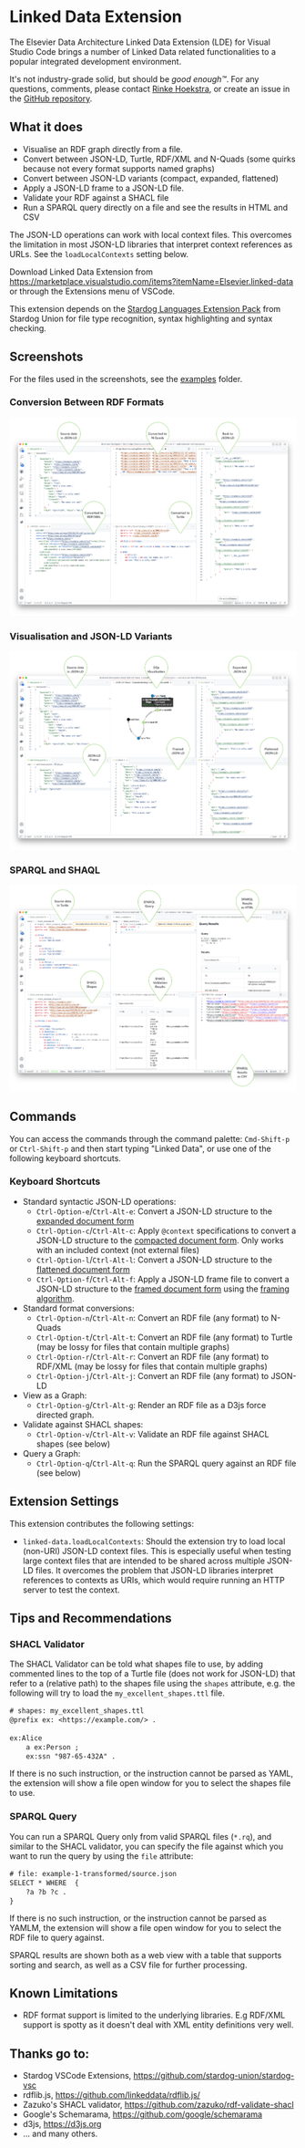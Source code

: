 # Linked Data Extension

The Elsevier Data Architecture Linked Data Extension (LDE) for Visual Studio Code brings a number of Linked Data related functionalities to a popular integrated development environment.

It's not industry-grade solid, but should be *good enough™*. For any questions, comments, please contact [Rinke Hoekstra](mailto:r.hoekstra@elsevier.com), or create an issue in the [GitHub repository](https://github.com/elsevierlabs-os/linked-data).

## What it does

* Visualise an RDF graph directly from a file.
* Convert between JSON-LD, Turtle, RDF/XML and N-Quads (some quirks because not every format supports named graphs)
* Convert between JSON-LD variants (compact, expanded, flattened)
* Apply a JSON-LD frame to a JSON-LD file.
* Validate your RDF against a SHACL file
* Run a SPARQL query directly on a file and see the results in HTML and CSV

The JSON-LD operations can work with local context files. This overcomes the limitation in most JSON-LD libraries that interpret context references as URLs. See the `loadLocalContexts` setting below.
 
Download Linked Data Extension from <https://marketplace.visualstudio.com/items?itemName=Elsevier.linked-data> or through the Extensions menu of VSCode.

This extension depends on the [Stardog Languages Extension Pack](https://marketplace.visualstudio.com/items?itemName=stardog-union.vscode-stardog-languages) from Stardog Union for file type recognition, syntax highlighting and syntax checking.
 
## Screenshots

For the files used in the screenshots, see the [examples](examples) folder.

### Conversion Between RDF Formats

![RDF Formats](media/img/different_formats.png)

### Visualisation and JSON-LD Variants

![Visualization](media/img/jsonld_visualisation.png)

### SPARQL and SHAQL
![Querying and Validation](media/img/shacl_and_sparql.png)

## Commands

You can access the commands through the command palette: `Cmd-Shift-p` or `Ctrl-Shift-p` and then start typing "Linked Data", or use one of the following keyboard shortcuts.

### Keyboard Shortcuts

* Standard syntactic JSON-LD operations:
  * `Ctrl-Option-e`/`Ctrl-Alt-e`: Convert a JSON-LD structure to the [expanded document form](https://www.w3.org/TR/json-ld11/#expanded-document-form)
  * `Ctrl-Option-c`/`Ctrl-Alt-c`: Apply `@context` specifications to convert a JSON-LD structure to the [compacted document form](https://www.w3.org/TR/json-ld11/#compacted-document-form). Only works with an included context (not external files)
  * `Ctrl-Option-l`/`Ctrl-Alt-l`: Convert a JSON-LD structure to the [flattened document form](https://www.w3.org/TR/json-ld11/#flattened-document-form)
  * `Ctrl-Option-f`/`Ctrl-Alt-f`: Apply a JSON-LD frame file to convert a JSON-LD structure to the [framed document form](https://www.w3.org/TR/json-ld11/#framed-document-form) using the [framing algorithm](https://www.w3.org/TR/json-ld11-framing/).
* Standard format conversions:
  * `Ctrl-Option-n`/`Ctrl-Alt-n`: Convert an RDF file (any format) to N-Quads
  * `Ctrl-Option-t`/`Ctrl-Alt-t`: Convert an RDF file (any format) to Turtle (may be lossy for files that contain multiple graphs)
  * `Ctrl-Option-r`/`Ctrl-Alt-r`: Convert an RDF file (any format) to RDF/XML (may be lossy for files that contain multiple graphs)
  * `Ctrl-Option-j`/`Ctrl-Alt-j`: Convert an RDF file (any format) to JSON-LD
* View as a Graph:
  * `Ctrl-Option-g`/`Ctrl-Alt-g`: Render an RDF file as a D3js force directed graph.
* Validate against SHACL shapes:
  * `Ctrl-Option-v`/`Ctrl-Alt-v`: Validate an RDF file against SHACL shapes (see below)
* Query a Graph:
  * `Ctrl-Option-q`/`Ctrl-Alt-q`: Run the SPARQL query against an RDF file (see below)

## Extension Settings

This extension contributes the following settings:

* `linked-data.loadLocalContexts`: Should the extension try to load local (non-URI) JSON-LD context files. This is especially useful when testing large context files that are intended to be shared across multiple JSON-LD files. It overcomes the problem that JSON-LD libraries interpret references to contexts as URIs, which would require running an HTTP server to test the context.

## Tips and Recommendations

### SHACL Validator
The SHACL Validator can be told what shapes file to use, by adding commented lines to the top of a Turtle file (does not work for JSON-LD) that refer to a (relative path) to the shapes file using the `shapes` attribute, e.g. the following will try to load the `my_excellent_shapes.ttl` file.

```
# shapes: my_excellent_shapes.ttl
@prefix ex: <https://example.com/> .

ex:Alice
	a ex:Person ;
	ex:ssn "987-65-432A" .
```

If there is no such instruction, or the instruction cannot be parsed as YAML, the extension will show a file open window for you to select the shapes file to use. 


### SPARQL Query
You can run a SPARQL Query only from valid SPARQL files (`*.rq`), and similar to the SHACL validator, you can specify the file against which you want to run the query by using the `file` attribute:

```
# file: example-1-transformed/source.json
SELECT * WHERE  {
    ?a ?b ?c .
}
```

If there is no such instruction, or the instruction cannot be parsed as YAMLM, the extension will show a file open window for you to select the RDF file to query against.

SPARQL results are shown both as a web view with a table that supports sorting and search, as well as a CSV file for further processing.

## Known Limitations

* RDF format support is limited to the underlying libraries. E.g RDF/XML support is spotty as it doesn't deal with XML entity definitions very well.

## Thanks go to:

* Stardog VSCode Extensions, <https://github.com/stardog-union/stardog-vsc>
* rdflib.js, <https://github.com/linkeddata/rdflib.js/>
* Zazuko's SHACL validator, <https://github.com/zazuko/rdf-validate-shacl>
* Google's Schemarama, <https://github.com/google/schemarama>
* d3js, <https://d3js.org>
* ... and many others.